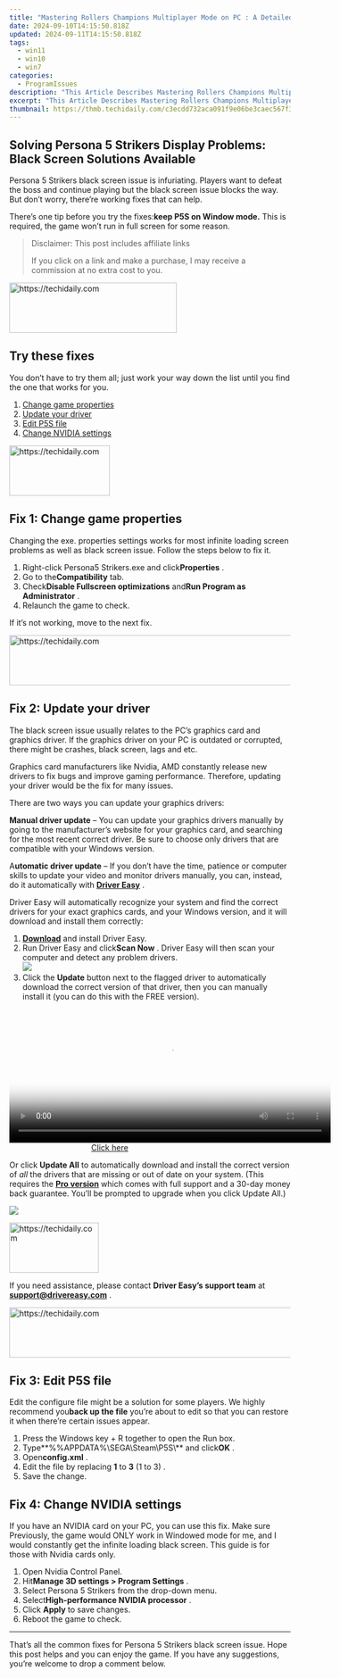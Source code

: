 ```yaml
---
title: "Mastering Rollers Champions Multiplayer Mode on PC : A Detailed Playbook"
date: 2024-09-10T14:15:50.818Z
updated: 2024-09-11T14:15:50.818Z
tags:
  - win11
  - win10
  - win7
categories:
  - ProgramIssues
description: "This Article Describes Mastering Rollers Champions Multiplayer Mode on PC : A Detailed Playbook"
excerpt: "This Article Describes Mastering Rollers Champions Multiplayer Mode on PC : A Detailed Playbook"
thumbnail: https://thmb.techidaily.com/c3ecdd732aca091f9e06be3caec567f3fcd17c056bf2dd14982465e8c7b5b6a1.jpg
---
```


## Solving Persona 5 Strikers Display Problems: Black Screen Solutions Available

Persona 5 Strikers black screen issue is infuriating. Players want to defeat the boss and continue playing but the black screen issue blocks the way. But don’t worry, there’re working fixes that can help.

 There’s one tip before you try the fixes:**keep P5S on Window mode.** This is required, the game won’t run in full screen for some reason.


>  Disclaimer: This post includes affiliate links
>
>  If you click on a link and make a purchase, I may receive a commission at no extra cost to you.
>







<!-- affiliate ads begin -->
<a href="https://aligracehair.sjv.io/c/5597632/2115946/19272" target="_top" id="2115946">
  <img src="//a.impactradius-go.com/display-ad/19272-2115946" border="0" alt="https://techidaily.com" width="300" height="90"/>
</a>
<img height="0" width="0" src="https://aligracehair.sjv.io/i/5597632/2115946/19272" style="position:absolute;visibility:hidden;" border="0" />
<!-- affiliate ads end -->




## Try these fixes

 You don’t have to try them all; just work your way down the list until you find the one that works for you.

1. [Change game properties](https://tools.techidaily.com/drivereasy/download/)
2. [Update your driver](https://tools.techidaily.com/drivereasy/download/)
3. [Edit P5S file](https://tools.techidaily.com/drivereasy/download/)
4. [Change NVIDIA settings](https://tools.techidaily.com/drivereasy/download/)





<!-- affiliate ads begin -->
<a href="https://aligracehair.sjv.io/c/5597632/2135367/19272" target="_top" id="2135367">
  <img src="//a.impactradius-go.com/display-ad/19272-2135367" border="0" alt="https://techidaily.com" width="180" height="90"/>
</a>
<img height="0" width="0" src="https://aligracehair.sjv.io/i/5597632/2135367/19272" style="position:absolute;visibility:hidden;" border="0" />
<!-- affiliate ads end -->




## Fix 1: Change game properties

 Changing the exe. properties settings works for most infinite loading screen problems as well as black screen issue. Follow the steps below to fix it.

1. Right-click Persona5 Strikers.exe and click**Properties** .
2. Go to the**Compatibility** tab.
3. Check**Disable Fullscreen optimizations** and**Run Program as Administrator** .
4. Relaunch the game to check.

If it’s not working, move to the next fix.





<!-- affiliate ads begin -->
<a href="https://appsumo.8odi.net/c/5597632/2123735/7443" target="_top" id="2123735">
  <img src="//a.impactradius-go.com/display-ad/7443-2123735" border="0" alt="https://techidaily.com" width="600" height="90"/>
</a>
<img height="0" width="0" src="https://appsumo.8odi.net/i/5597632/2123735/7443" style="position:absolute;visibility:hidden;" border="0" />
<!-- affiliate ads end -->




## Fix 2: Update your driver

 The black screen issue usually relates to the PC’s graphics card and graphics driver. If the graphics driver on your PC is outdated or corrupted, there might be crashes, black screen, lags and etc.

 Graphics card manufacturers like Nvidia, AMD constantly release new drivers to fix bugs and improve gaming performance. Therefore, updating your driver would be the fix for many issues.

There are two ways you can update your graphics drivers:

**Manual driver update** – You can update your graphics drivers manually by going to the manufacturer’s website for your graphics card, and searching for the most recent correct driver. Be sure to choose only drivers that are compatible with your Windows version.

 A**utomatic driver update** – If you don’t have the time, patience or computer skills to update your video and monitor drivers manually, you can, instead, do it automatically with **[Driver Easy](https://tools.techidaily.com/drivereasy/download/)**  .

 Driver Easy will automatically recognize your system and find the correct drivers for your exact graphics cards, and your Windows version, and it will download and install them correctly:

1. **[Download](https://tools.techidaily.com/drivereasy/download/)**  and install Driver Easy.
2. Run Driver Easy and click**Scan Now** . Driver Easy will then scan your computer and detect any problem drivers.  
![](https://images.drivereasy.com/wp-content/uploads/2019/08/DE-scan-screen.png)
3. Click the **Update**  button next to the flagged driver to automatically download the correct version of that driver, then you can manually install it (you can do this with the FREE version).  




<!-- affiliate ads begin -->
<span id="1983588">
					<video width="576" height="240" style="cursor:pointer"
           poster="//a.impactradius-go.com/display-clicktoplayimage/1983588.png"
           onclick="if(!this.playClicked){this.play();this.setAttribute('controls',true);this.playClicked=true;}">
	   <source src="//a.impactradius-go.com/display-ad/22993-1983588">
	   <img src="//a.impactradius-go.com/display-clicktoplayimage/1983588.png" style="border: none; height: 100%; width: 100%; object-fit: contain">
	</video>
	<div style="width:360px;text-align:center"><a href="javascript:window.open(decodeURIComponent('https%3A%2F%2Fhomestyler.sjv.io%2Fc%2F5597632%2F1983588%2F22993'), '_blank');void(0);">Click here</a></div>
</span>
<img height="0" width="0" src="https://imp.pxf.io/i/5597632/1983588/22993" style="position:absolute;visibility:hidden;" border="0" />
<!-- affiliate ads end -->




 Or click **Update All** to automatically download and install the correct version of _all_ the drivers that are missing or out of date on your system. (This requires the **[Pro version](https://tools.techidaily.com/drivereasy/download/)**  which comes with full support and a 30-day money back guarantee. You’ll be prompted to upgrade when you click Update All.)  

![](https://images.drivereasy.com/wp-content/uploads/2019/08/DE-Update-all-drivers.png)





<!-- affiliate ads begin -->
<a href="https://25home.pxf.io/c/5597632/2123469/16836" target="_top" id="2123469">
  <img src="//a.impactradius-go.com/display-ad/16836-2123469" border="0" alt="https://techidaily.com" width="160" height="90"/>
</a>
<img height="0" width="0" src="https://25home.pxf.io/i/5597632/2123469/16836" style="position:absolute;visibility:hidden;" border="0" />
<!-- affiliate ads end -->




 If you need assistance, please contact **Driver Easy’s support team** at **[support@drivereasy.com](https://tools.techidaily.com/drivereasy/download/)**  .





<!-- affiliate ads begin -->
<a href="https://ephamedtechinc.pxf.io/c/5597632/2137207/26400" target="_top" id="2137207">
  <img src="//a.impactradius-go.com/display-ad/26400-2137207" border="0" alt="https://techidaily.com" width="728" height="90"/>
</a>
<img height="0" width="0" src="https://ephamedtechinc.pxf.io/i/5597632/2137207/26400" style="position:absolute;visibility:hidden;" border="0" />
<!-- affiliate ads end -->




## Fix 3: Edit P5S file

 Edit the configure file might be a solution for some players. We highly recommend you**back up the file** you’re about to edit so that you can restore it when there’re certain issues appear.

1. Press the Windows key + R together to open the Run box.
2. Type**%%APPDATA%\\SEGA\\Steam\\P5S\\** and click**OK** .
3. Open**config.xml** .
4. Edit the file by replacing **<DisplaySetting>1</DisplaySetting>** to **<DisplaySetting>3</DisplaySetting>** (1 to 3) .
5. Save the change.

## Fix 4: Change NVIDIA settings

 If you have an NVIDIA card on your PC, you can use this fix. Make sure Previously, the game would ONLY work in Windowed mode for me, and I would constantly get the infinite loading black screen. This guide is for those with Nvidia cards only.

1. Open Nvidia Control Panel.
2. Hit**Manage 3D settings > Program Settings** .
3. Select Persona 5 Strikers from the drop-down menu.
4. Select**High-performance NVIDIA processor** .
5. Click **Apply** to save changes.
6. Reboot the game to check.

---

 That’s all the common fixes for Persona 5 Strikers black screen issue. Hope this post helps and you can enjoy the game. If you have any suggestions, you’re welcome to drop a comment below.

<ins class="adsbygoogle"
     style="display:block"
     data-ad-format="autorelaxed"
     data-ad-client="ca-pub-7571918770474297"
     data-ad-slot="1223367746"></ins>



<ins class="adsbygoogle"
     style="display:block"
     data-ad-client="ca-pub-7571918770474297"
     data-ad-slot="8358498916"
     data-ad-format="auto"
     data-full-width-responsive="true"></ins>










